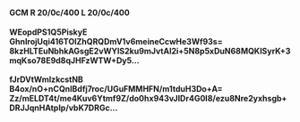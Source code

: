 #### GCM R 20/0c/400 L 20/0c/400
**WEopdPS1Q5PiskyE**<br/>**GhnIrojUqi416TOlZhQRQDmV1v6meineCcwHe3Wf93s=**<br/>**8kzHLTEuNbhkAGsgE2vWYlS2ku9mJvtAl2i+5N8p5xDuN68MQKISyrK+3mqKso78E9d8qJHFzWTW+Dy5...**<br/><br/>
**fJrDVtWmIzkcstNB**<br/>**B4ox/nO+nCQnlBdfj7roc/UGuFMMHFN/m1tduH3Do+A=**<br/>**Zz/mELDT4t/me4Kuv6Ytmf9Z/do0hx943vJIDr4G0l8/ezu8Nre2yxhsgb+DRJJqnHAtpIp/vbK7DRGc...**